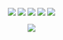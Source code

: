 <p align="center" width="50px" height="50px">
  <img src="https://i.gifer.com/origin/42/426b74db697cf240f129ab82fa379241_w200.gif"/>
  <img src="https://media.tenor.com/L4TD4MWFy40AAAAj/kirby.gif"/>
  <img src="https://studio.code.org/v3/assets/sJlITuw1kMzvGSQy2QqoQj6IMjb4ekCMTVjZCbouR-U/kirby_calling_for_an_assistant_by_marxkirby-dbo5isa.gif"/>
  <img src="https://img1.picmix.com/output/stamp/normal/3/9/6/5/2385693_24329.gif"/>
  <img src="https://static.wikia.nocookie.net/722d3979-d955-4ac3-abc7-37147d1874bd/scale-to-width/755"/>
</p>
<p align="center">
  <a href="https://skillicons.dev">
    <img src="https://skillicons.dev/icons?i=bash,linux,kali,redhat,apple,raspberrypi,mint,windows,azure,regex,py,powershell,postgres,html,css,js,notion,wordpress,figma,xd" />
  </a>
</p>
